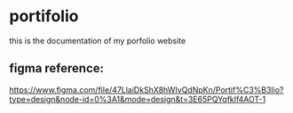 # portifolio

this is the documentation of my porfolio website

## figma reference:
https://www.figma.com/file/47LlaiDkShX8hWIvQdNpKn/Portif%C3%B3lio?type=design&node-id=0%3A1&mode=design&t=3E65PQYqfklf4AOT-1